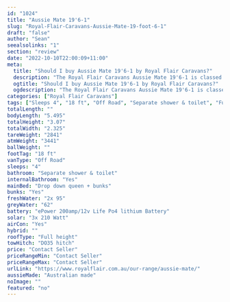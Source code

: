 ```yaml
---
id: "1024"
title: "Aussie Mate 19'6-1"
slug: "Royal-Flair-Caravans-Aussie-Mate-19-foot-6-1"
draft: "false"
author: "Sean"
seealsolinks: "1"
section: "review"
date: "2022-10-10T22:00:09+11:00"
meta:
  title: "Should I buy Aussie Mate 19'6-1 by Royal Flair Caravans?"
  description: "The Royal Flair Caravans Aussie Mate 19'6-1 is classed as Off Road, and sleeps 4 people. It is Australian made and comes in at 18 ft. It generally has Separate shower & toilet."
  ogtitle: "Should I buy Aussie Mate 19'6-1 by Royal Flair Caravans?"
  ogdescription: "The Royal Flair Caravans Aussie Mate 19'6-1 is classed as Off Road, and sleeps 4 people. It is Australian made and comes in at 18 ft. It generally has Separate shower & toilet."
categories: ["Royal Flair Caravans"]
tags: ["Sleeps 4", "18 ft", "Off Road", "Separate shower & toilet", "Full height", "Price Unknown"]
totalLength: ""
bodyLength: "5.495"
totalHeight: "3.07"
totalWidth: "2.325"
tareWeight: "2841"
atmWeight: "3441"
ballWeight: ""
footTag: "18 ft"
vanType: "Off Road"
sleeps: "4"
bathroom: "Separate shower & toilet"
internalBathroom: "Yes"
mainBed: "Drop down queen + bunks"
bunks: "Yes"
freshWater: "2x 95"
greyWater: "62"
battery: "ePower 200amp/12v Life Po4 lithium Battery"
solar: "3x 210 Watt"
airCon: "Yes"
hybrid: ""
roofType: "Full height"
towHitch: "DO35 hitch"
price: "Contact Seller"
priceRangeMin: "Contact Seller"
priceRangeMax: "Contact Seller"
urlLink: "https://www.royalflair.com.au/our-range/aussie-mate/"
aussieMade: "Australian made"
noImage: ""
featured: "no"
---
```

